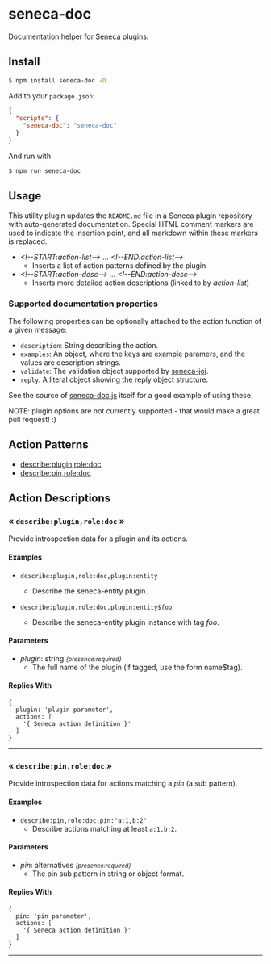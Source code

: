 # seneca-doc

Documentation helper for [Seneca](senecajs.org) plugins.

## Install

```sh
$ npm install seneca-doc -D
```

Add to your `package.json`:

```json
{
  "scripts": {
    "seneca-doc": "seneca-doc"
  }
}
```

And run with

```sh
$ npm run seneca-doc
```

## Usage

This utility plugin updates the `README.md` file in a Seneca plugin
repository with auto-generated documentation. Special HTML comment
markers are used to indicate the insertion point, and all markdown
within these markers is replaced.

* _&lt;!--START:action-list--&gt; ... &lt;!--END:action-list--&gt;_
  * Inserts a list of action patterns defined by the plugin
* _&lt;!--START:action-desc--&gt; ... &lt;!--END:action-desc--&gt;_
  * Inserts more detailed action descriptions (linked to by _action-list_)


### Supported documentation properties

The following properties can be optionally attached to the action
function of a given message:

* `description`: String describing the action.
* `examples`: An object, where the keys are example paramers, and the values are description strings.
* `validate`: The validation object supported by [seneca-joi](github.com/senecajs/seneca-joi).
* `reply`: A literal object showing the reply object structure.

See the source of [seneca-doc.js](seneca-doc.js) itself for a good
example of using these.

NOTE: plugin options are not currently supported - that would make a
great pull request! :)





<!--START:action-list-->


## Action Patterns

* [describe:plugin,role:doc](#-describepluginroledoc-)
* [describe:pin,role:doc](#-describepinroledoc-)


<!--END:action-list-->

<!--START:action-desc-->


## Action Descriptions

### &laquo; `describe:plugin,role:doc` &raquo;

Provide introspection data for a plugin and its actions.




#### Examples



* `describe:plugin,role:doc,plugin:entity`
  * Describe the seneca-entity plugin.

* `describe:plugin,role:doc,plugin:entity$foo`
  * Describe the seneca-entity plugin instance with tag _foo_.
#### Parameters


* _plugin_: string <i><small>{presence:required}</small></i>
  * The full name of the plugin (if tagged, use the form name$tag).




#### Replies With


```
{
  plugin: 'plugin parameter',
  actions: [
    '{ Seneca action definition }'
  ]
}
```


----------
### &laquo; `describe:pin,role:doc` &raquo;

Provide introspection data for actions matching a _pin_ (a sub pattern).




#### Examples



* `describe:pin,role:doc,pin:"a:1,b:2"`
  * Describe actions matching at least `a:1,b:2`.
#### Parameters


* _pin_: alternatives <i><small>{presence:required}</small></i>
  * The pin sub pattern in string or object format.




#### Replies With


```
{
  pin: 'pin parameter',
  actions: [
    '{ Seneca action definition }'
  ]
}
```


----------


<!--END:action-desc-->

